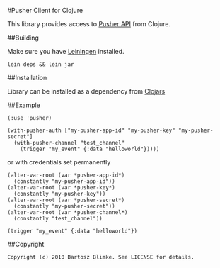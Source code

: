 #Pusher Client for Clojure

This library provides access to [Pusher API](http://www.pusherapp.com) from Clojure.

##Building

Make sure you have [Leiningen](http://github.com/technomancy/leiningen) installed.

	lein deps && lein jar

##Installation

Library can be installed as a dependency from [Clojars](http://clojars.org/clj-pusher)

##Example

	(:use 'pusher)

	(with-pusher-auth ["my-pusher-app-id" "my-pusher-key" "my-pusher-secret"]
	  (with-pusher-channel "test_channel"
	    (trigger "my_event" {:data "helloworld"}))))

or with credentials set permanently

	(alter-var-root (var *pusher-app-id*)
	  (constantly "my-pusher-app-id"))
	(alter-var-root (var *pusher-key*)
	  (constantly "my-pusher-key"))
	(alter-var-root (var *pusher-secret*)
	  (constantly "my-pusher-secret"))
	(alter-var-root (var *pusher-channel*)
	  (constantly "test_channel"))

	(trigger "my_event" {:data "helloworld"})

##Copyright

	Copyright (c) 2010 Bartosz Blimke. See LICENSE for details.